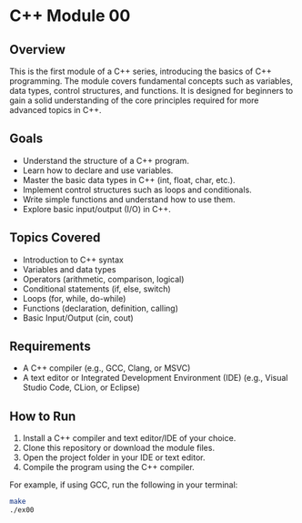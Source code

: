 # C++ Module 00

## Overview

This is the first module of a C++ series, introducing the basics of C++ programming. The module covers fundamental concepts such as variables, data types, control structures, and functions. It is designed for beginners to gain a solid understanding of the core principles required for more advanced topics in C++.

## Goals

- Understand the structure of a C++ program.
- Learn how to declare and use variables.
- Master the basic data types in C++ (int, float, char, etc.).
- Implement control structures such as loops and conditionals.
- Write simple functions and understand how to use them.
- Explore basic input/output (I/O) in C++.

## Topics Covered

- Introduction to C++ syntax
- Variables and data types
- Operators (arithmetic, comparison, logical)
- Conditional statements (if, else, switch)
- Loops (for, while, do-while)
- Functions (declaration, definition, calling)
- Basic Input/Output (cin, cout)

## Requirements

- A C++ compiler (e.g., GCC, Clang, or MSVC)
- A text editor or Integrated Development Environment (IDE) (e.g., Visual Studio Code, CLion, or Eclipse)

## How to Run

1. Install a C++ compiler and text editor/IDE of your choice.
2. Clone this repository or download the module files.
3. Open the project folder in your IDE or text editor.
4. Compile the program using the C++ compiler.

For example, if using GCC, run the following in your terminal:

```bash
make
./ex00
